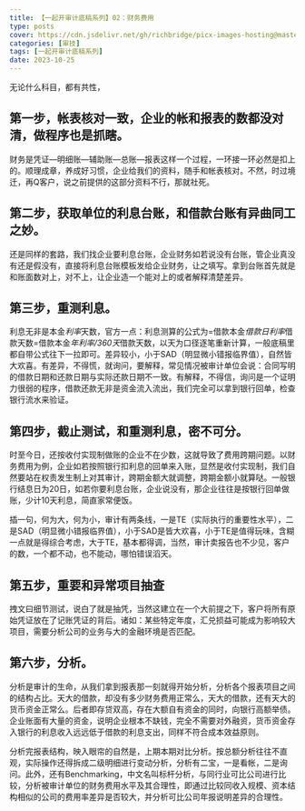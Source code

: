 ```yaml
---
title: 【一起开审计底稿系列】02：财务费用
type: posts
cover: https://cdn.jsdelivr.net/gh/richbridge/picx-images-hosting@master/thumbnail/审技.jpg
categories: [审技]
tags: [一起开审计底稿系列]
date: 2023-10-25
---
```

无论什么科目，都有共性，

## 第一步，帐表核对一致，企业的帐和报表的数都没对清，做程序也是抓瞎。

财务是凭证—明细账—辅助账—总账—报表这样一个过程，一环接一环必然是扣上的。顺理成章，养成好习惯，企业给我们的资料，随手和帐表核对。不然，时过境迁，再Q客户，说之前提供的这部分资料不行，那就社死。
 
## 第二步，获取单位的利息台账，和借款台账有异曲同工之妙。

还是同样的套路，我们找企业要利息台账，企业财务如若说没有台账，管企业真没有还是假没有，直接将利息台账模板发给企业财务，让之填写。拿到台账首先就是和账面数对上，对不上，让企业造一个能对上的或者解释清楚差异。
 
## 第三步，重测利息。

利息无非是本金*利率*天数，官方一点：利息测算的公式为=借款本金*借款日利率*借款天数=借款本金*年利率/360天*借款天数，以天为口径逐笔重新计算，一般底稿里都自带公式往下一拉即可。差异较小，小于SAD（明显微小错报临界值），自然皆大欢喜。有差异，不得慌，就询问，要解释，常见情况被审计单位会说：合同写明的借款日期和还款日期与实际还款日期不一致。有解释，不得信，询问是一个证明力很弱的程序，借款还款无非是资金流入流出，我们完全可以拿到银行回单，检查银行流水来验证。
 
## 第四步，截止测试，和重测利息，密不可分。

时至今日，还按收付实现制做账的企业不在少数，这就导致了费用跨期问题。以财务费用为例，企业如若按照银行扣利息的回单来入账，显然是收付实现制，我们自然要站在权责发生制上对其审计，跨期金额大就调整，跨期金额小就算哒。一般银行结息日为20日，如若你要利息台账，企业说没有，那企业往往是按银行回单做账，少计10天利息，简直家常便饭。
 
插一句，何为大，何为小，审计有两条线，一是TE（实际执行的重要性水平），二是SAD（明显微小错报临界值），小于SAD是皆大欢喜，小于TE是值得玩味，含糊一点就是得综合考虑，大于TE，基本都得调，当然，审计卖报告也不少见，客户的数，一个都不动，也不能动，哪怕错误滔天。
 
## 第五步，重要和异常项目抽查

拽文曰细节测试，说白了就是抽凭，当然这建立在一个大前提之下，客户将所有原始凭证放在了记账凭证的背后。诸如：某些特定年度，汇兑损益可能成为影响较大项目，需要分析公司的业务与大的金融环境是否匹配。
 
## 第六步，分析。

分析是审计的生命，从我们拿到报表那一刻就得开始分析，分析各个报表项目之间的结构占比。天大的借款，却没有多少财务费用正常么，天大的借款，还有天大的货币资金正常么。后者即存贷双高，存在大额自有资金的同时，向银行高额举债。企业账面有大量的资金，说明企业根本不缺钱，完全不需要对外融资，货币资金存入银行的利息收入远远低于借款的利息支出，同样不符合成本效益原则。
 
分析完报表结构，映入眼帘的自然是，上期本期对比分析。按总额分析往往不直观，实际操作还得拆成二级明细进行变动分析，分析有二宝，一是看帐，二是询问。此外，还有Benchmarking，中文名叫标杆分析，与同行业可比公司进行比较，分析被审计单位的财务费用水平及其合理性，即通过比较同收入规模、资本结构相似的公司的费用率差异是否较大，并分析可比公司年报说明差异的合理性。